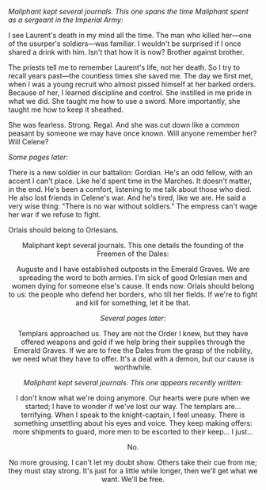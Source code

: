 <i> Maliphant kept several journals. This one spans the time Maliphant spent as a sergeant in the Imperial Army: </i>

I see Laurent's death in my mind all the time. The man who killed her—one of the usurper's soldiers—was familiar. I wouldn't be surprised if I once shared a drink with him. Isn't that how it is now? Brother against brother.

The priests tell me to remember Laurent's life, not her death. So I try to recall years past—the countless times she saved me. The day we first met, when I was a young recruit who almost pissed himself at her barked orders. Because of her, I learned discipline and control. She instilled in me pride in what we did. She taught me how to use a sword. More importantly, she taught me how to keep it sheathed.

She was fearless. Strong. Regal. And she was cut down like a common peasant by someone we may have once known. Will anyone remember her? Will Celene?

<i> Some pages later: </i>

There is a new soldier in our battalion: Gordian. He's an odd fellow, with an accent I can't place. Like he'd spent time in the Marches. It doesn't matter, in the end. He's been a comfort, listening to me talk about those who died. He also lost friends in Celene's war. And he's tired, like we are. He said a very wise thing: "There is no war without soldiers." The empress can't wage her war if we refuse to fight.

Orlais should belong to Orlesians.
<center>

Maliphant kept several journals. This one details the founding of the Freemen of the Dales:

Auguste and I have established outposts in the Emerald Graves. We are spreading the word to both armies. I'm sick of good Orlesian men and women dying for someone else's cause. It ends now. Orlais should belong to us: the people who defend her borders, who till her fields. If we're to fight and kill for something, let it be that.

<i> Several pages later: </i>

Templars approached us. They are not the Order I knew, but they have offered weapons and gold if we help bring their supplies through the Emerald Graves. If we are to free the Dales from the grasp of the nobility, we need what they have to offer. It's a deal with a demon, but our cause is worthwhile.
<center>

<i> Maliphant kept several journals. This one appears recently written: </i>

I don't know what we're doing anymore. Our hearts were pure when we started; I have to wonder if we've lost our way. The templars are... terrifying. When I speak to the knight-captain, I feel uneasy. There is something unsettling about his eyes and voice. They keep making offers: more shipments to guard, more men to be escorted to their keep... I just...

No.

No more grousing. I can't let my doubt show. Others take their cue from me; they must stay strong. It's just for a little while longer, then we'll get what we want. We'll be free.
